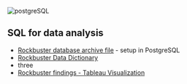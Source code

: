 ![postgreSQL](https://github.com/jjhanchi/moviesDB/assets/142347450/ea0bd7b9-551b-4fb7-a399-fd3baf8aa31c)
## SQL for data analysis
* [Rockbuster database archive file](https://github.com/jjhanchi/Rockbuster-moviesDB/blob/main/Rockbuster.tar) - setup in PostgreSQL
* [Rockbuster Data Dictionary](https://github.com/jjhanchi/Rockbuster-moviesDB/blob/main/Rockbuster%20DB%20Data%20Dictionary.pdf)
* three
* [Rockbuster findings - Tableau Visualization](https://public.tableau.com/app/profile/jose.hanchi/viz/RockbusterDBSQLAnalysis/RockbusterDB)
